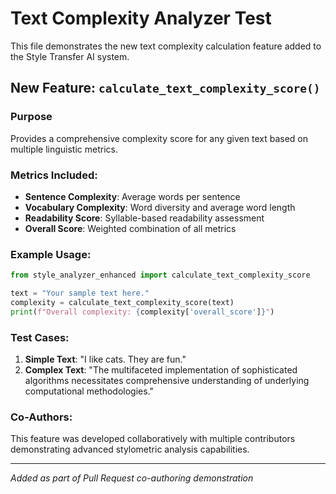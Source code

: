 # Text Complexity Analyzer Test

This file demonstrates the new text complexity calculation feature added to the Style Transfer AI system.

## New Feature: `calculate_text_complexity_score()`

### Purpose
Provides a comprehensive complexity score for any given text based on multiple linguistic metrics.

### Metrics Included:
- **Sentence Complexity**: Average words per sentence
- **Vocabulary Complexity**: Word diversity and average word length
- **Readability Score**: Syllable-based readability assessment
- **Overall Score**: Weighted combination of all metrics

### Example Usage:
```python
from style_analyzer_enhanced import calculate_text_complexity_score

text = "Your sample text here."
complexity = calculate_text_complexity_score(text)
print(f"Overall complexity: {complexity['overall_score']}")
```

### Test Cases:
1. **Simple Text**: "I like cats. They are fun."
2. **Complex Text**: "The multifaceted implementation of sophisticated algorithms necessitates comprehensive understanding of underlying computational methodologies."

### Co-Authors:
This feature was developed collaboratively with multiple contributors demonstrating advanced stylometric analysis capabilities.

---
*Added as part of Pull Request co-authoring demonstration*